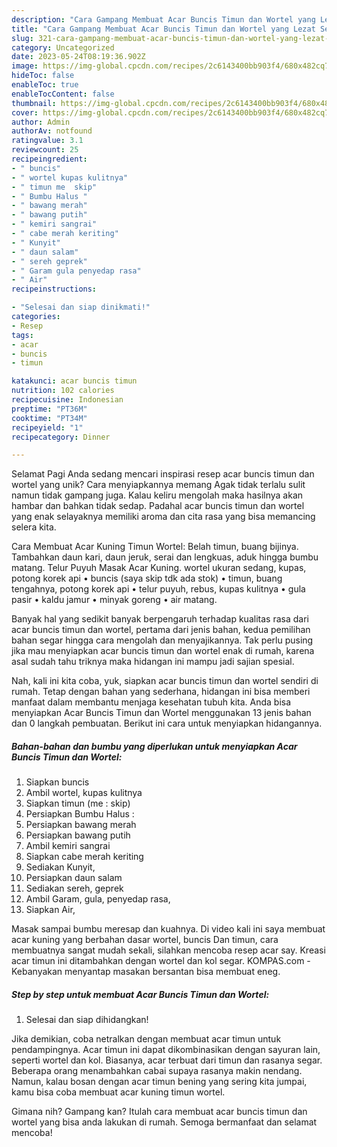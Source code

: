 ```yaml
---
description: "Cara Gampang Membuat Acar Buncis Timun dan Wortel yang Lezat Sekali, Sempurna"
title: "Cara Gampang Membuat Acar Buncis Timun dan Wortel yang Lezat Sekali, Sempurna"
slug: 321-cara-gampang-membuat-acar-buncis-timun-dan-wortel-yang-lezat-sekali-sempurna
category: Uncategorized
date: 2023-05-24T08:19:36.902Z
image: https://img-global.cpcdn.com/recipes/2c6143400bb903f4/680x482cq70/acar-buncis-timun-dan-wortel-foto-resep-utama.jpg
hideToc: false
enableToc: true
enableTocContent: false
thumbnail: https://img-global.cpcdn.com/recipes/2c6143400bb903f4/680x482cq70/acar-buncis-timun-dan-wortel-foto-resep-utama.jpg
cover: https://img-global.cpcdn.com/recipes/2c6143400bb903f4/680x482cq70/acar-buncis-timun-dan-wortel-foto-resep-utama.jpg
author: Admin
authorAv: notfound
ratingvalue: 3.1
reviewcount: 25
recipeingredient:
- " buncis"
- " wortel kupas kulitnya"
- " timun me  skip"
- " Bumbu Halus "
- " bawang merah"
- " bawang putih"
- " kemiri sangrai"
- " cabe merah keriting"
- " Kunyit"
- " daun salam"
- " sereh geprek"
- " Garam gula penyedap rasa"
- " Air"
recipeinstructions:

- "Selesai dan siap dinikmati!"
categories:
- Resep
tags:
- acar
- buncis
- timun

katakunci: acar buncis timun 
nutrition: 102 calories
recipecuisine: Indonesian
preptime: "PT36M"
cooktime: "PT34M"
recipeyield: "1"
recipecategory: Dinner

---
```



Selamat Pagi Anda sedang mencari inspirasi resep acar buncis timun dan wortel yang unik? Cara menyiapkannya memang Agak tidak terlalu sulit namun tidak gampang juga. Kalau keliru mengolah maka hasilnya akan hambar dan bahkan tidak sedap. Padahal acar buncis timun dan wortel yang enak selayaknya memiliki aroma dan cita rasa yang bisa memancing selera kita.


Cara Membuat Acar Kuning Timun Wortel: Belah timun, buang bijinya. Tambahkan daun kari, daun jeruk, serai dan lengkuas, aduk hingga bumbu matang. Telur Puyuh Masak Acar Kuning. wortel ukuran sedang, kupas, potong korek api • buncis (saya skip tdk ada stok) • timun, buang tengahnya, potong korek api • telur puyuh, rebus, kupas kulitnya • gula pasir • kaldu jamur • minyak goreng • air matang.

Banyak hal yang sedikit banyak berpengaruh terhadap kualitas rasa dari acar buncis timun dan wortel, pertama dari jenis bahan, kedua pemilihan bahan segar hingga cara mengolah dan menyajikannya. Tak perlu pusing jika mau menyiapkan acar buncis timun dan wortel enak di rumah, karena asal sudah tahu triknya maka hidangan ini mampu jadi sajian spesial.


Nah, kali ini kita coba, yuk, siapkan acar buncis timun dan wortel sendiri di rumah. Tetap dengan bahan yang sederhana, hidangan ini bisa memberi manfaat dalam membantu menjaga kesehatan tubuh kita. Anda bisa menyiapkan Acar Buncis Timun dan Wortel menggunakan 13 jenis bahan dan 0 langkah pembuatan. Berikut ini cara untuk menyiapkan hidangannya.

<!--inarticleads1-->

##### Bahan-bahan dan bumbu yang diperlukan untuk menyiapkan Acar Buncis Timun dan Wortel:

1. Siapkan  buncis
1. Ambil  wortel, kupas kulitnya
1. Siapkan  timun (me : skip)
1. Persiapkan  Bumbu Halus :
1. Persiapkan  bawang merah
1. Persiapkan  bawang putih
1. Ambil  kemiri sangrai
1. Siapkan  cabe merah keriting
1. Sediakan  Kunyit,
1. Persiapkan  daun salam
1. Sediakan  sereh, geprek
1. Ambil  Garam, gula, penyedap rasa,
1. Siapkan  Air,


Masak sampai bumbu meresap dan kuahnya. Di video kali ini saya membuat acar kuning yang berbahan dasar wortel, buncis Dan timun, cara membuatnya sangat mudah sekali, silahkan mencoba resep acar say. Kreasi acar timun ini ditambahkan dengan wortel dan kol segar. KOMPAS.com - Kebanyakan menyantap masakan bersantan bisa membuat eneg. 

<!--inarticleads2-->

##### Step by step untuk membuat Acar Buncis Timun dan Wortel:


1. Selesai dan siap dihidangkan!

Jika demikian, coba netralkan dengan membuat acar timun untuk pendampingnya. Acar timun ini dapat dikombinasikan dengan sayuran lain, seperti wortel dan kol. Biasanya, acar terbuat dari timun dan rasanya segar. Beberapa orang menambahkan cabai supaya rasanya makin nendang. Namun, kalau bosan dengan acar timun bening yang sering kita jumpai, kamu bisa coba membuat acar kuning timun wortel. 

Gimana nih? Gampang kan? Itulah cara membuat acar buncis timun dan wortel yang bisa anda lakukan di rumah. Semoga bermanfaat dan selamat mencoba!
